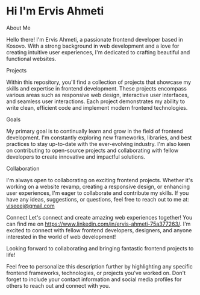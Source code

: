 # Hi I'm Ervis Ahmeti

About Me

Hello there! I'm Ervis Ahmeti, a passionate frontend developer based in Kosovo. With a strong background in web development and a love for creating intuitive user experiences, I'm dedicated to crafting beautiful and functional websites.

Projects

Within this repository, you'll find a collection of projects that showcase my skills and expertise in frontend development. These projects encompass various areas such as responsive web design, interactive user interfaces, and seamless user interactions. Each project demonstrates my ability to write clean, efficient code and implement modern frontend technologies.

Goals

My primary goal is to continually learn and grow in the field of frontend development. I'm constantly exploring new frameworks, libraries, and best practices to stay up-to-date with the ever-evolving industry. I'm also keen on contributing to open-source projects and collaborating with fellow developers to create innovative and impactful solutions.

Collaboration

I'm always open to collaborating on exciting frontend projects. Whether it's working on a website revamp, creating a responsive design, or enhancing user experiences, I'm eager to collaborate and contribute my skills. If you have any ideas, suggestions, or questions, feel free to reach out to me at: viseeej@gmail.com

Connect
Let's connect and create amazing web experiences together! You can find me on https://www.linkedin.com/in/ervis-ahmeti-75a377263/. I'm excited to connect with fellow frontend developers, designers, and anyone interested in the world of web development!

Looking forward to collaborating and bringing fantastic frontend projects to life!

Feel free to personalize this description further by highlighting any specific frontend frameworks, technologies, or projects you've worked on. Don't forget to include your contact information and social media profiles for others to reach out and connect with you.
